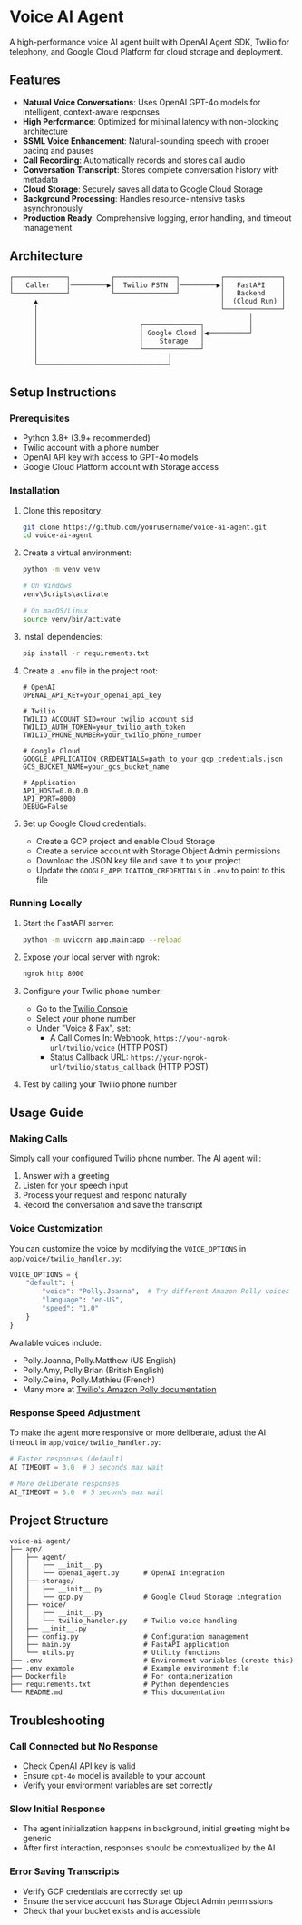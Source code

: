 # Voice AI Agent

A high-performance voice AI agent built with OpenAI Agent SDK, Twilio for telephony, and Google Cloud Platform for cloud storage and deployment.

## Features

- **Natural Voice Conversations**: Uses OpenAI GPT-4o models for intelligent, context-aware responses
- **High Performance**: Optimized for minimal latency with non-blocking architecture
- **SSML Voice Enhancement**: Natural-sounding speech with proper pacing and pauses
- **Call Recording**: Automatically records and stores call audio
- **Conversation Transcript**: Stores complete conversation history with metadata
- **Cloud Storage**: Securely saves all data to Google Cloud Storage
- **Background Processing**: Handles resource-intensive tasks asynchronously
- **Production Ready**: Comprehensive logging, error handling, and timeout management

## Architecture

```
┌─────────────┐          ┌───────────────┐          ┌──────────────┐
│   Caller    │─────────▶│  Twilio PSTN  │─────────▶│   FastAPI    │
└─────────────┘          └───────────────┘          │   Backend    │
      ▲                                             │  (Cloud Run) │
      │                                             └──────────────┘
      │                                                    │
      │                         ┌──────────────┐           │
      │                         │ Google Cloud │◀──────────┘
      │                         │    Storage   │
      │                         └──────────────┘
      │                                │
      └────────────────────────────────┘
```

## Setup Instructions

### Prerequisites

- Python 3.8+ (3.9+ recommended)
- Twilio account with a phone number
- OpenAI API key with access to GPT-4o models
- Google Cloud Platform account with Storage access

### Installation

1. Clone this repository:
   ```bash
   git clone https://github.com/yourusername/voice-ai-agent.git
   cd voice-ai-agent
   ```

2. Create a virtual environment:
   ```bash
   python -m venv venv
   
   # On Windows
   venv\Scripts\activate
   
   # On macOS/Linux
   source venv/bin/activate
   ```

3. Install dependencies:
   ```bash
   pip install -r requirements.txt
   ```

4. Create a `.env` file in the project root:
   ```
   # OpenAI
   OPENAI_API_KEY=your_openai_api_key

   # Twilio
   TWILIO_ACCOUNT_SID=your_twilio_account_sid
   TWILIO_AUTH_TOKEN=your_twilio_auth_token
   TWILIO_PHONE_NUMBER=your_twilio_phone_number

   # Google Cloud
   GOOGLE_APPLICATION_CREDENTIALS=path_to_your_gcp_credentials.json
   GCS_BUCKET_NAME=your_gcs_bucket_name

   # Application
   API_HOST=0.0.0.0
   API_PORT=8000
   DEBUG=False
   ```

5. Set up Google Cloud credentials:
   - Create a GCP project and enable Cloud Storage
   - Create a service account with Storage Object Admin permissions
   - Download the JSON key file and save it to your project
   - Update the `GOOGLE_APPLICATION_CREDENTIALS` in `.env` to point to this file

### Running Locally

1. Start the FastAPI server:
   ```bash
   python -m uvicorn app.main:app --reload
   ```

2. Expose your local server with ngrok:
   ```bash
   ngrok http 8000
   ```

3. Configure your Twilio phone number:
   - Go to the [Twilio Console](https://console.twilio.com/)
   - Select your phone number
   - Under "Voice & Fax", set:
     - A Call Comes In: Webhook, `https://your-ngrok-url/twilio/voice` (HTTP POST)
     - Status Callback URL: `https://your-ngrok-url/twilio/status_callback` (HTTP POST)

4. Test by calling your Twilio phone number


## Usage Guide

### Making Calls

Simply call your configured Twilio phone number. The AI agent will:
1. Answer with a greeting
2. Listen for your speech input
3. Process your request and respond naturally
4. Record the conversation and save the transcript

### Voice Customization

You can customize the voice by modifying the `VOICE_OPTIONS` in `app/voice/twilio_handler.py`:

```python
VOICE_OPTIONS = {
    "default": {
        "voice": "Polly.Joanna",  # Try different Amazon Polly voices
        "language": "en-US",
        "speed": "1.0"
    }
}
```

Available voices include:
- Polly.Joanna, Polly.Matthew (US English)
- Polly.Amy, Polly.Brian (British English)
- Polly.Celine, Polly.Mathieu (French)
- Many more at [Twilio's Amazon Polly documentation](https://www.twilio.com/docs/voice/twiml/say/amazon-polly)

### Response Speed Adjustment

To make the agent more responsive or more deliberate, adjust the AI timeout in `app/voice/twilio_handler.py`:

```python
# Faster responses (default)
AI_TIMEOUT = 3.0  # 3 seconds max wait

# More deliberate responses
AI_TIMEOUT = 5.0  # 5 seconds max wait
```

## Project Structure

```
voice-ai-agent/
├── app/
│   ├── agent/
│   │   ├── __init__.py
│   │   └── openai_agent.py      # OpenAI integration
│   ├── storage/
│   │   ├── __init__.py
│   │   └── gcp.py               # Google Cloud Storage integration
│   ├── voice/
│   │   ├── __init__.py
│   │   └── twilio_handler.py    # Twilio voice handling
│   ├── __init__.py
│   ├── config.py                # Configuration management
│   ├── main.py                  # FastAPI application
│   └── utils.py                 # Utility functions
├── .env                         # Environment variables (create this)
├── .env.example                 # Example environment file
├── Dockerfile                   # For containerization
├── requirements.txt             # Python dependencies
└── README.md                    # This documentation
```

## Troubleshooting

### Call Connected but No Response
- Check OpenAI API key is valid
- Ensure `gpt-4o` model is available to your account
- Verify your environment variables are set correctly

### Slow Initial Response
- The agent initialization happens in background, initial greeting might be generic
- After first interaction, responses should be contextualized by the AI

### Error Saving Transcripts
- Verify GCP credentials are correctly set up
- Ensure the service account has Storage Object Admin permissions
- Check that your bucket exists and is accessible

